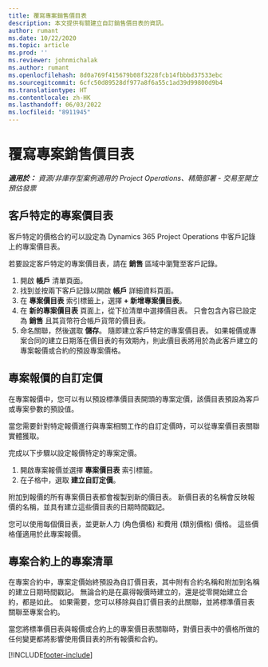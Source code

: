 ```yaml
---
title: 覆寫專案銷售價目表
description: 本文提供有關建立自訂銷售價目表的資訊。
author: rumant
ms.date: 10/22/2020
ms.topic: article
ms.prod: ''
ms.reviewer: johnmichalak
ms.author: rumant
ms.openlocfilehash: 8d0a769f415679b08f3228fcb14fbbbd37533ebc
ms.sourcegitcommit: 6cfc50d89528df977a8f6a55c1ad39d99800d9b4
ms.translationtype: HT
ms.contentlocale: zh-HK
ms.lasthandoff: 06/03/2022
ms.locfileid: "8911945"
---
```

# <a name="override-project-sales-price-lists"></a>覆寫專案銷售價目表

_**適用於：** 資源/非庫存型案例適用的 Project Operations、精簡部署 - 交易至開立預估發票_

## <a name="customer-specific-project-price-lists"></a>客戶特定的專案價目表

客戶特定的價格合約可以設定為 Dynamics 365 Project Operations 中客戶記錄上的專案價目表。

若要設定客戶特定的專案價目表，請在 **銷售** 區域中瀏覽至客戶記錄。

1. 開啟 **帳戶** 清單頁面。
2. 找到並按兩下客戶記錄以開啟 **帳戶** 詳細資料頁面。
3. 在 **專案價目表** 索引標籤上，選擇 **+ 新增專案價目表**。
4. 在 **新的專案價目表** 頁面上，從下拉清單中選擇價目表。 只會包含內容已設定為 **銷售** 且其貨幣符合帳戶貨幣的價目表。
5. 命名關聯，然後選取 **儲存**。 隨即建立客戶特定的專案價目表。 如果報價或專案合同的建立日期落在價目表的有效期內，則此價目表將用於為此客戶建立的專案報價或合約的預設專案價格。

## <a name="custom-pricing-on-project-quotes"></a>專案報價的自訂定價

在專案報價中，您可以有以預設標準價目表開頭的專案定價，該價目表預設為客戶或專案參數的預設值。

當您需要針對特定報價進行與專案相關工作的自訂定價時，可以從專案價目表關聯實體獲取。

完成以下步驟以設定報價特定的專案定價。

1. 開啟專案報價並選擇 **專案價目表** 索引標籤。
2. 在子格中，選取 **建立自訂定價**。

附加到報價的所有專案價目表都會複製到新的價目表。 新價目表的名稱會反映報價的名稱，並具有建立這些價目表的日期時間戳記。

您可以使用每個價目表，並更新人力 (角色價格) 和費用 (類別價格) 價格。 這些價格僅適用於此專案報價。

## <a name="price-lists-on-a-project-contract"></a>專案合約上的專案清單

在專案合約中，專案定價始終預設為自訂價目表，其中附有合約名稱和附加到名稱的建立日期時間戳記。 無論合約是在贏得報價時建立的，還是從零開始建立合約，都是如此。 如果需要，您可以移除與自訂價目表的此關聯，並將標準價目表關聯至專案合約。

當您將標準價目表與報價或合約上的專案價目表關聯時，對價目表中的價格所做的任何變更都將影響使用價目表的所有報價和合約。


[!INCLUDE[footer-include](../includes/footer-banner.md)]